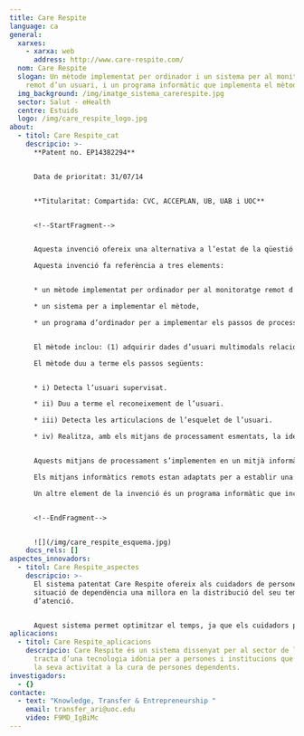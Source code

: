 ```yaml
---
title: Care Respite
language: ca
general:
  xarxes:
    - xarxa: web
      address: http://www.care-respite.com/
  nom: Care Respite
  slogan: Un mètode implementat per ordinador i un sistema per al monitoratge
    remot d’un usuari, i un programa informàtic que implementa el mètode
  img_background: /img/imatge_sistema_carerespite.jpg
  sector: Salut - eHealth
  centre: Estuids
  logo: /img/care_respite_logo.jpg
about:
  - titol: Care Respite_cat
    descripcio: >-
      **Patent no. EP14382294**


      Data de prioritat: 31/07/14


      **Titularitat: Compartida: CVC, ACCEPLAN, UB, UAB i UOC**


      <!--StartFragment-->


      Aquesta invenció ofereix una alternativa a l’estat de la qüestió anterior, amb l’objectiu de proporcionar un mètode i un sistema per fer el monitoratge remot d’un usuari. A més, és capaç de treballar amb usuaris no identificats i, per tant, no té la necessitat d’utilitzar les dades històriques dels usuaris.\

      Aquesta invenció fa referència a tres elements:


      * un mètode implementat per ordinador per al monitoratge remot d’un usuari,

      * un sistema per a implementar el mètode,

      * un programa d’ordinador per a implementar els passos de processament del mètode.


      El mètode inclou: (1) adquirir dades d’usuari multimodals relacionades amb un usuari supervisat utilitzant una càmera de profunditat en una zona de vigilància local; (2) analitzar, per mitjans de processament, les dades per a identificar un estat de l’usuari (caminant, assegut, dret, ajagut, mirant la TV, dormint o a terra); i (3) presentar l’estat i la informació que tingui associada en un mitjà informàtic remot, com ara un telèfon intel·ligent o una tauleta.\

      El mètode duu a terme els passos següents:


      * i) Detecta l’usuari supervisat.

      * ii) Duu a terme el reconeixement de l’usuari.

      * iii) Detecta les articulacions de l’esquelet de l’usuari.

      * iv) Realitza, amb els mitjans de processament esmentats, la identificació de l’estat de l’usuari analitzant, almenys, les articulacions de l’esquelet detectades al pas iii) juntament amb el moviment i la geometria 3D.


      Aquests mitjans de processament s’implementen en un mitjà informàtic local connectat a una càmera de profunditat. La detecció es duu a terme utilitzant dades d’imatges en color i informació de profunditat.\

      Els mitjans informàtics remots estan adaptats per a establir una comunicació bidireccional amb el mitjà informàtic local, la qual cosa permet que una persona autoritzada pugui controlar, configurar i actualitzar les opcions de funcionament del mitjà informàtic local. El telèfon intel·ligent o la tauleta han de tenir instal·lada una aplicació de programari per poder dur a terme el control i la configuració autoritzats. L’aplicació també permet posar avisos i veure l’usuari en una pantalla del dispositiu.\

      Un altre element de la invenció és un programa informàtic que inclou instruccions de codi que, quan s’executen en un ordinador, implementen tots els passos del mètode del primer element de la invenció, llevat dels d’adquisició de dades d’usuari multimodals.


      <!--EndFragment-->


      ![](/img/care_respite_esquema.jpg)
    docs_rels: []
aspectes_innovadors:
  - titol: Care Respite_aspectes
    descripcio: >-
      El sistema patentat Care Respite ofereix als cuidadors de persones en
      situació de dependència una millora en la distribució del seu temps
      d’atenció. 


      Aquest sistema permet optimitzar el temps, ja que els cuidadors poden realitzar altres tasques amb la tranquil·litat de poder verificar la situació de la persona dependent en qualsevol moment i a distància. A més, saben que rebran un avís en cas que es produeixi una situació de perill. Per tant, utilitzant Care Respite s’optimitza el temps de dedicació i es garanteix que la persona dependent estarà permanentment atesa.
aplicacions:
  - titol: Care Respite_aplicacions
    descripcio: Care Respite és un sistema dissenyat per al sector de la salut. Es
      tracta d’una tecnologia idònia per a persones i institucions que dediquin
      la seva activitat a la cura de persones dependents.
investigadors:
  - {}
contacte:
  - text: "Knowledge, Transfer & Entrepreneurship "
    email: transfer_ari@uoc.edu
    video: F9MD_IgBiMc
---
```

